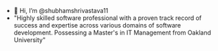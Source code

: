 - 👋 Hi, I’m @shubhamshrivastava11
- "Highly skilled software professional with a proven track record of success and expertise across various domains of software development. Possessing a Master's in IT Management from Oakland University"

<!---
shubhamshrivastava11/shubhamshrivastava11 is a ✨ special ✨ repository because its `README.md` (this file) appears on your GitHub profile.
You can click the Preview link to take a look at your changes.
--->
